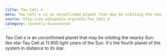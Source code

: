 ```yaml
---
title: Tau Ceti e
meta: Tau Ceti e is an unconfirmed planet that may be orbiting the nearby Sun-like star Tau Ceti.
source: http://en.wikipedia.org/wiki/Tau_Ceti_e
category: recently-discovered
---
```


*Tau Ceti e* is an unconfirmed planet that may be orbiting the nearby Sun-like star Tau Ceti at 11.905 light years of the Sun. It's the fourth planet of the system in distance to its star.
